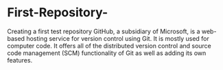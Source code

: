 # First-Repository-
Creating a first test repository 
GitHub, a subsidiary of Microsoft, is a web-based hosting service for version control using Git. It is mostly used for computer code. It offers all of the distributed version control and source code management (SCM) 
functionality of Git as well as adding its own features.